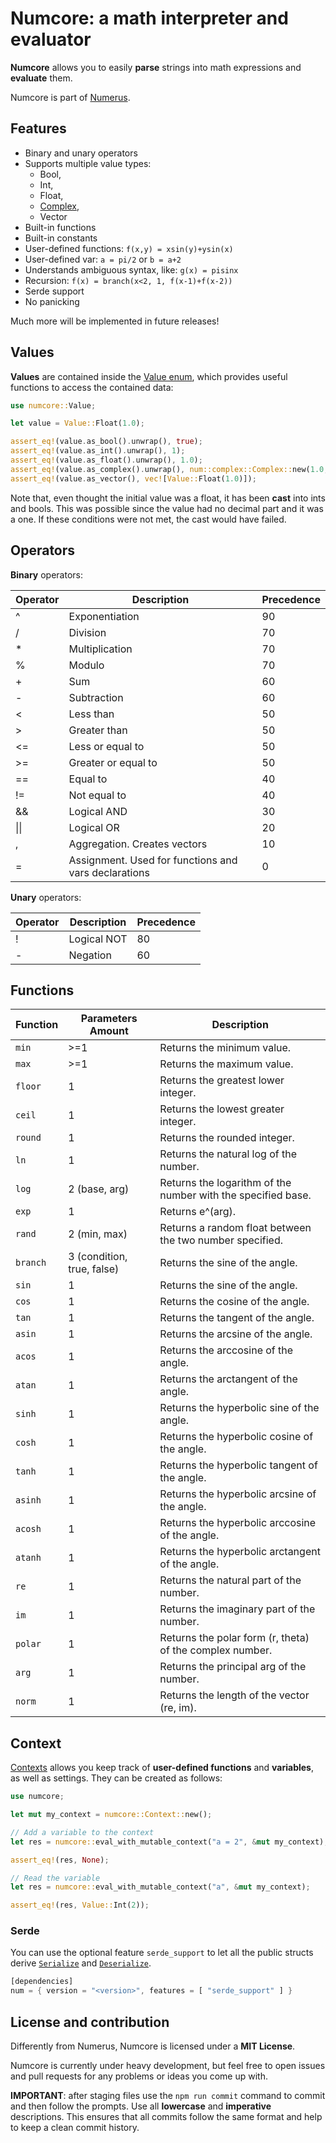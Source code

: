 
# Numcore: a math interpreter and evaluator
**Numcore** allows you to easily **parse** strings into math expressions
and **evaluate** them.

Numcore is part of [Numerus](https://github.com/BearToCode/Numerus).

## Features
* Binary and unary operators
* Supports multiple value types:
    * Bool,
    * Int,
    * Float,
    * [Complex](num::complex::Complex64),
    * Vector
* Built-in functions
* Built-in constants
* User-defined functions: `f(x,y) = xsin(y)+ysin(x)`
* User-defined var: `a = pi/2` or `b = a+2`
* Understands ambiguous syntax, like: `g(x) = pisinx`
* Recursion: `f(x) = branch(x<2, 1, f(x-1)+f(x-2))`
* Serde support
* No panicking

Much more will be implemented in future releases!

## Values
**Values** are contained inside the [Value enum](Value), which provides useful functions
to access the contained data:

```rust
use numcore::Value;

let value = Value::Float(1.0);

assert_eq!(value.as_bool().unwrap(), true);
assert_eq!(value.as_int().unwrap(), 1);
assert_eq!(value.as_float().unwrap(), 1.0);
assert_eq!(value.as_complex().unwrap(), num::complex::Complex::new(1.0, 0.0));
assert_eq!(value.as_vector(), vec![Value::Float(1.0)]);
```

Note that, even thought the initial value was a float, it has been **cast** into ints and bools. This
was possible since the value had no decimal part and it was a one. If these conditions were not
met, the cast would have failed.

## Operators
**Binary** operators:

| Operator | Description | Precedence |
|----------|-------------|------------|
| ^  | Exponentiation                                       | 90 |
| /  | Division                                             | 70 |
| *  | Multiplication                                       | 70 |
| %  | Modulo                                               | 70 |
| +  | Sum                                                  | 60 |
| -  | Subtraction                                          | 60 |
| <  | Less than                                            | 50 |
| >  | Greater than                                         | 50 |
| <= | Less or equal to                                     | 50 |
| >= | Greater or equal to                                  | 50 |
| == | Equal to                                             | 40 |
| != | Not equal to                                         | 40 |
| && | Logical AND                                          | 30 |
| &#124;&#124; | Logical OR                                 | 20 |
| ,  | Aggregation. Creates vectors                         | 10 |
| =  | Assignment. Used for functions and vars declarations | 0  |

**Unary** operators:

| Operator | Description | Precedence |
|----------|-------------|------------|
| ! | Logical NOT | 80 |
| - | Negation    | 60 |

## Functions

| Function | Parameters Amount          | Description                                                   |
|----------|----------------------------|---------------------------------------------------------------|
| `min`    | >=1                        | Returns the minimum value.                                    |
| `max`    | >=1                        | Returns the maximum value.                                    |
| `floor`  | 1                          | Returns the greatest lower integer.                           |
| `ceil`   | 1                          | Returns the lowest greater integer.                           |
| `round`  | 1                          | Returns the rounded integer.                                  |
| `ln`     | 1                          | Returns the natural log of the number.                        |
| `log`    | 2 (base, arg)              | Returns the logarithm of the number with the specified base.  |
| `exp`    | 1                          | Returns e^(arg).                                              |
| `rand`   | 2 (min, max)               | Returns a random float between the two number specified.      |
| `branch` | 3 (condition, true, false) | Returns the sine of the angle.                                |
| `sin`    | 1                          | Returns the sine of the angle.                                |
| `cos`    | 1                          | Returns the cosine of the angle.                              |
| `tan`    | 1                          | Returns the tangent of the angle.                             |
| `asin`   | 1                          | Returns the arcsine of the angle.                             |
| `acos`   | 1                          | Returns the arccosine of the angle.                           |
| `atan`   | 1                          | Returns the arctangent of the angle.                          |
| `sinh`   | 1                          | Returns the hyperbolic sine of the angle.                     |
| `cosh`   | 1                          | Returns the hyperbolic cosine of the angle.                   |
| `tanh`   | 1                          | Returns the hyperbolic tangent of the angle.                  |
| `asinh`  | 1                          | Returns the hyperbolic arcsine of the angle.                  |
| `acosh`  | 1                          | Returns the hyperbolic arccosine of the angle.                |
| `atanh`  | 1                          | Returns the hyperbolic arctangent of the angle.               |
| `re`     | 1                          | Returns the natural part of the number.                       |
| `im`     | 1                          | Returns the imaginary part of the number.                     |
| `polar`  | 1                          | Returns the polar form (r, theta) of the complex number.      |
| `arg`    | 1                          | Returns the principal arg of the number.                      |
| `norm`   | 1                          | Returns the length of the vector (re, im).                    |

## Context

[Contexts](Context) allows you keep track of **user-defined functions** and **variables**, as well
as settings. They can be created as follows:

```rust
use numcore;

let mut my_context = numcore::Context::new();

// Add a variable to the context
let res = numcore::eval_with_mutable_context("a = 2", &mut my_context);

assert_eq!(res, None);

// Read the variable
let res = numcore::eval_with_mutable_context("a", &mut my_context);

assert_eq!(res, Value::Int(2));
```

### Serde

You can use the optional feature `serde_support` to let all the public structs
derive  [`Serialize`](https://docs.rs/serde/1.0.71/serde/trait.Serializer.html) and
[`Deserialize`](https://docs.rs/serde/1.0.71/serde/trait.Serializer.html).

```rust
[dependencies]
num = { version = "<version>", features = [ "serde_support" ] }
```

## License and contribution
Differently from Numerus, Numcore is licensed under a **MIT License**.

Numcore is currently under heavy development, but feel free to open issues and
pull requests for any problems or ideas you come up with.

**IMPORTANT**: after staging files use the `npm run commit` command to commit and then
follow the prompts. Use all **lowercase** and **imperative** descriptions. This
ensures that all commits follow the same format and help to keep a clean commit history.


